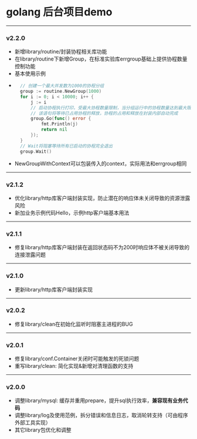 # golang 后台项目demo
---

### v2.2.0
- 新增library/routine/封装协程相关库功能
- 在library/routine下新增Group，在标准实验库errgroup基础上提供协程数量控制功能
- 基本使用示例
- ```go
    // 创建一个最大并发数为1000的协程分组
    group := routine.NewGroup(1000)
    for i := 0; i < 10000; i++ {
        j := i
        // 启动协程执行打印，受最大协程数量限制，当分组运行中的协程数量达到最大限制时，
        // 该语句将等待已占用协程的释放，协程的占用和释放在封装内部自动完成
        group.Go(func() error {
            fmt.Println(j)
            return nil
        });
    }
    // Wait将阻塞等待所有已启动的协程完全退出
    group.Wait()

- NewGroupWithContext可以包装传入的context，实际用法和errgroup相同

---

### v2.1.2
- 优化library/http库客户端封装实现，防止潜在的响应体未关闭导致的资源泄露风险
- 新加业务示例代码Hello，示例http客户端基本用法

---

### v2.1.1
- 修复library/http库客户端封装在返回状态码不为200时响应体不被关闭导致的连接泄露问题

---

### v2.1.0
- 更新library/http库客户端封装实现

---

### v2.0.2
- 修复library/clean在初始化监听时阻塞主进程的BUG

---

### v2.0.1
- 修复library/conf.Container关闭时可能触发的死锁问题
- 重写library/clean: 简化实现&新增对清理函数的支持

---

### v2.0.0
- 调整library/mysql: 缓存并重用prepare，提升sql执行效率，__兼容现有业务代码__
- 调整library/log及使用范例，拆分错误和信息日志，取消轮转支持（可由程序外部工具实现）
- 其它library包优化和调整
